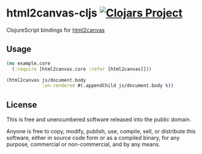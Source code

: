 # html2canvas-cljs [![Clojars Project](https://img.shields.io/clojars/v/html2canvas.svg)](https://clojars.org/html2canvas)

ClojureScript bindings for [html2canvas](http://html2canvas.hertzen.com/)

## Usage

```clojure
(ns example.core
  (:require [html2canvas.core :refer [html2canvas]]))

(html2canvas js/document.body
             :on-rendered #(.appendChild js/document.body %))
```
## License

This is free and unencumbered software released into the public domain.

Anyone is free to copy, modify, publish, use, compile, sell, or
distribute this software, either in source code form or as a compiled
binary, for any purpose, commercial or non-commercial, and by any
means.
